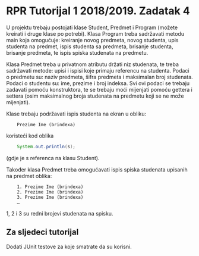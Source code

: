 # RPR Tutorijal 1 2018/2019. Zadatak 4

U projektu trebaju postojati klase Student, Predmet i Program (možete kreirati i druge klase po potrebi). Klasa Program treba sadržavati metodu main koja omogućuje: kreiranje novog predmeta, novog studenta, upis studenta na predmet, ispis studenta sa predmeta, brisanje studenta, brisanje predmeta, te ispis spiska studenata na predmetu. 

Klasa Predmet treba u privatnom atributu držati niz studenata, te treba sadržavati metode: upisi i ispisi koje primaju referencu na studenta. Podaci o predmetu su: naziv predmeta, šifra predmeta i maksimalan broj studenata. Podaci o studentu su: ime, prezime i broj indeksa. Svi ovi podaci se trebaju zadavati pomoću konstruktora, te se trebaju moći mijenjati pomoću gettera i settera (osim maksimalnog broja studenata na predmetu koji se ne može mijenjati).

Klase trebaju podržavati ispis studenta na ekran u obliku:
```
	Prezime Ime (brindexa)
```
koristeći kod oblika
```java
	System.out.println(s);
```
(gdje je s referenca na klasu Student).

Također klasa Predmet treba omogućavati ispis spiska studenata upisanih na predmet oblika:
```
	1. Prezime Ime (brindexa)
	2. Prezime Ime (brindexa)
	3. Prezime Ime (brindexa)
	…
```
1, 2 i 3 su redni brojevi studenata na spisku.

## Za sljedeci tutorijal

Dodati JUnit testove za koje smatrate da su korisni.

